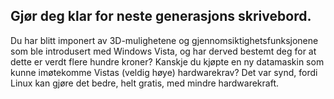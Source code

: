 

<div id="corps">

<h2>Gjør deg klar for neste generasjons skrivebord.</h2>

Du har blitt imponert av 3D-mulighetene og gjennomsiktighetsfunksjonene som ble introdusert med Windows Vista, og har derved bestemt deg for at dette er verdt flere hundre kroner? Kanskje du kjøpte en ny datamaskin som kunne imøtekomme Vistas (veldig høye) hardwarekrav? Det var synd, fordi Linux kan gjøre det bedre, helt gratis, med mindre hardwarekraft.

<? all_video_ids_from_file ();?>

</div>


